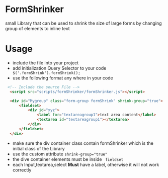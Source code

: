 # FormShrinker
small Library that can be used to shrink the size of large forms by changing group of elements to inline text

# Usage

* include the file into your project
* add initialization Query Selector to your code <code> $('.formShrink').formShrink(); </code>
* use the following format any where in your code
```html
 <!-- Include the source File -->
  <script src="scripts/formShrinker/formShrinker.js"></script>

  <div id="Mygroup" class="form-group formShrink" shrink-group="true">
      <fieldset>
          <div id="xyz">
              <label for="textareagroup1">text area content</label>
              <textarea id="textareagroup1"></textarea>
          </div>
      </fieldset>
  </div>
```
* make sure the div container class contain formShrinker which is the initial class of the Library
* use the custom attribute <code>shrink-group="true"</code>
* the dive container elements must be inside <code> fieldset </code>
* each Input,textarea,select <b>Must</b> have a label, otherwise it will not work correctly
